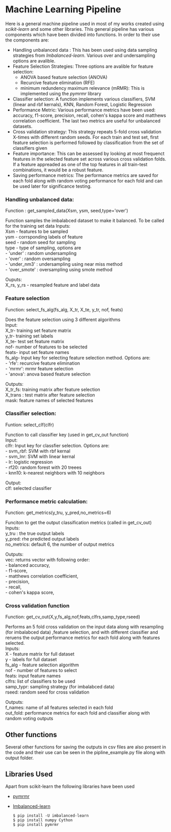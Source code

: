 # Machine Learning Pipeline

Here is a general machine pipeline used in most of my works created using *scikit-learn* and some other libraries. This general pipeline has various components which have been divided into functions. In order to their use the components are:
- Handling unbalanced data : This has been used using data sampling strategies from *Imbalanced-learn*. Various over and undersampling options are avalible.
- Feature Selection Strategies: Three options are avalible for feature selection:
  - ANOVA based feature selection (ANOVA)
  - Recurcive feature elimination (RFE)
  - minimum redundency maximum relevance (mRMR): This is implemented using the *pymrmr* library
- Classifier selection: A function implements various classifiers, SVM (linear and rbf kernals), KNN, Random Forest, Logistic Regression
- Performance Metric: Various performance metrics have been used: accuracy, f1-score, precision, recall, cohen's kappa score and matthews correlation coefficient. The last two metrics are useful for unbalanced datasets.
- Cross validation strategy: This strategy repeats 5-fold cross validation X-times with different random seeds. For each train and test set, first feature selection is performed followed by classification from the set of classifiers given
- Feature importance: This can be assessed by looking at most frequenct features in the selected feature set across various cross validation folds. If a feature appreaded as one of the top features in all train-test combinations, it would be a robust feature.
- Saving performance metrics: The performance metrics are saved for each fold along with random voting performance for each fold and can be used later for significance testing.

### Handling unbalanced data: 
Function : get_sampled_data(Xsm, ysm, seed,type='over')

Function samples the imbalabced dataset to make it balanced. To be called for the training set data 
Inputs:   
Xsm - features  to be sampled  
ysm - corrsponding labels of feature  
seed - random seed for sampling  
type - type of sampling, options are  
      - 'under' : random undersampling  
      - 'over' : random oversampling  
      - 'under_nm3' : undersampling using near miss method  
      - 'over_smote' : oversampling using smote method  
      
      
Ouputs:   
X_rs, y_rs - resampled feature and label data

### Feature selection
Function: select_fs_alg(fs_alg, X_tr, X_te, y_tr, nof, feats)

Does the feature selection using 3 different algorithms  
Input:  
X_tr- training set feature matrix  
y_tr- training set labels  
X_te- test set feature matrix  
nof- number of features to be selected  
feats- input set feature names  
fs_alg- Input key for selecting feature selection method. Options are:  
        - 'rfe': recurcive feature elimination  
        - 'mrmr': mrmr feature selection  
        - 'anova': anova based feature selection


Outputs:  
X_tr_fs: training matrix after feature selection  
X_trans : test matrix after feature selection  
mask: feature names of selected features

### Classifier selection:
Funtion: select_clf(clfr)  

Function to call classifier key (used in get_cv_out function)  
Input:  
clfr: Input key for classfier selection. Options are:  
      - svm_rbf: SVM with rbf kernal  
      - svm_lnr: SVM with linear kernal  
      - lr: logistic regression  
      - rf20: random forest with 20 treees  
      - knn10: k-nearest neighbors with 10 neighbors  

Output:  
clf: selected classifier 

### Performance metric calculation:
Function: get_metrics(y_tru, y_pred,no_metrics=6)


Funciton to get the output classification metrics (called in get_cv_out)  
Inputs:  
y_tru : the true output labels  
y_pred: rhe predicted output labels  
no_metrics: default 6, the number of output metrics   

Outputs:  
vec: returns vector with following order:   
    - balanced accuracy,  
    - f1-score,  
    - matthews correlation coefficient,  
    - precision,  
    - recall,  
    - cohen's kappa score, 

### Cross validation function
Function: get_cv_out(X,y,fs_alg,nof,feats,clfrs,samp_type,rseed)  

Performs an 5 fold cross validation on the input data along with resampling (for imbalabced data) ,feature selection,
and with different classifier and reruens the output performance metrics for each fold along with features selected.  
Inputs:  
X - feature matrix for full dataset  
y - labels for full dataset  
fs_alg - feature selection algorithm  
nof - number of features to select  
feats:  input feature names  
clfrs: list of classifiers to be used  
samp_typr: sampling strategy (for imbalabced data)  
rseed: random seed for cross validation

Outputs:  
f_names: name of all features selected in each fold  
out_fold: performance metrics for each fold and classifier along with random voting outputs

## Other functions
Several other functions for saving the outputs in csv files are also present in the code and their use can be seen in the pipline_example.py file along with output folder.

## Libraries Used
Apart from scikit-learn the following libraries have been used
- [pymrmr](https://pypi.org/project/pymrmr/) 
- [Imbalanced-learn](https://imbalanced-learn.org/stable/index.html)

      $ pip install -U imbalanced-learn
      $ pip install numpy Cython
      $ pip install pymrmr
